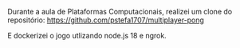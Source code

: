 Durante a aula de Plataformas Computacionais, realizei um clone do repositório: https://github.com/pstefa1707/multiplayer-pong

E dockerizei o jogo utlizando node.js 18 e ngrok.


<!-- # multiplayer-pong
An online multiplayer pong, full-stack web application made with Node.Js

Live online version can be found at: https://pstefa-pong.herokuapp.com/ (US Server)

# Controls
Swipe/Use finger gestures on mobile device to control paddle

Move mouse to control paddle on computer

WS or UP/DOWN keys on computer

# How to Play
Enter a username and search for a match, when another player also searches for a match, the game will start. -->

